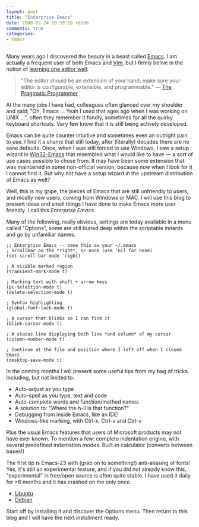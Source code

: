 ```yaml
---
layout: post
title: "Enterprise Emacs"
date: 2008-02-24 10:59:19 +0200
comments: true
categories: 
- Emacs
---
```


Many years ago I discovered the beauty in a beast called [Emacs][1].  I
am actually a frequent user of both Emacs and [Vim][2], but I firmly
belive in the notion of [learning one editor well][3]:

> "The editor should be an extension of your hand; make sure your editor
> is configurable, extensible, and programmable." &mdash;&nbsp;[The Pragmatic Programmer][3]

At the many jobs I have had, colleagues often glanced over my shoulder
and said; "Oh, Emacs&nbsp;... Yeah I used that ages ago when I was
working on UNIX&nbsp;...", often they remember it fondly, sometimes for
all the quirky keyboard shortcuts.  Very few know that it is still being
actively developed.

Emacs can be quite counter intuitive and sometimes even an outright pain
to use.  I find it a shame that still today, after (literally) decades
there are no sane defaults.  Once, when I was still forced to use
Windows, I saw a setup wizard in [Win32-Emacs][4] that resembled what I
would like to have — a sort of use cases possible to chose from.  It may
have been some extension that was maintained in some non-official
version, because now when I look for it I cannot find it.  But why not
have a setup wizard in the upstream distribution of Emacs as well?

Well, this is my gripe, the pieces of Emacs that are still unfriendly to
users, and mostly new users, coming from Windows or MAC.  I will use
this blog to present ideas and small things I have done to make Emacs
more user friendly.  I call this *Enterprise Emacs*.

<!-- more -->

Many of the following, really obvious, settings are today available in a
menu called "Options", some are still buried deep within the scriptable
innards and go by unfamiliar names.

    ;; Enterprise Emacs -- save this as your ~/.emacs
    ; Scrollbar on the *right*, or none (use 'nil for none)
    (set-scroll-bar-mode 'right)
    
    ; A visible marked region
    (transient-mark-mode t)
    
    ; Marking text with shift + arrow keys
    (pc-selection-mode t)
    (delete-selection-mode t)
    
    ; Syntax highlighting
    (global-font-lock-mode t)
    
    ; A cursor that blinks so I can find it
    (blink-cursor-mode t)
    
    ; A status line displaying both line *and column* of my cursor
    (column-number-mode t)
    
    ; Continue at the file and position where I left off when I closed Emacs
    (desktop-save-mode t)

In the coming months I will present some useful tips from my bag of
tricks.  Including, but not limited to:

* Auto-adjust as you type
* Auto-spell as you type, text and code
* Auto-complete words and function/method names
* A solution to: "Where the h-ll is that function?"
* Debugging from inside Emacs, like an IDE!
* Windows-like marking, with Ctrl-x, Ctrl-v and Ctrl-v 

Plus the usual Emacs features that users of Microsoft products may not
have ever known.  To mention a few: complete indentation engine, with
several predefined indentation modes.  Built-in calculator (converts
between bases!)

The first tip is Emacs-23 with (grab on to something!)  anti-aliasing of
fonts!  Yes, it's still an experimental feature, and if you did not
already know this, "experimental" in free/open source is often quite
stable.  I have used it daily for >6 months and it has crashed on me
only once.

* [Ubuntu][5]
* [Debian][6]

Start off by installing it and discover the Options menu.  Then return to
this blog and I will have the next installment ready.

[1]: http://www.gnu.org/software/emacs/
[2]: http://www.vim.org
[3]: http://pragmaticprogrammer.com/the-pragmatic-programmer/extracts/tips
[4]: http://ntemacs.sourceforge.net/
[5]: http://peadrop.com/blog/2007/01/06/pretty-emacs/
[6]: http://emacs.orebokech.com/
